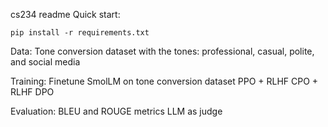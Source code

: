 cs234 readme
Quick start:
```
pip install -r requirements.txt
```

Data:
Tone conversion dataset with the tones: professional, casual, polite, and social media 

Training:
Finetune SmolLM on tone conversion dataset
PPO + RLHF
CPO + RLHF
DPO

Evaluation:
BLEU and ROUGE metrics
LLM as judge

